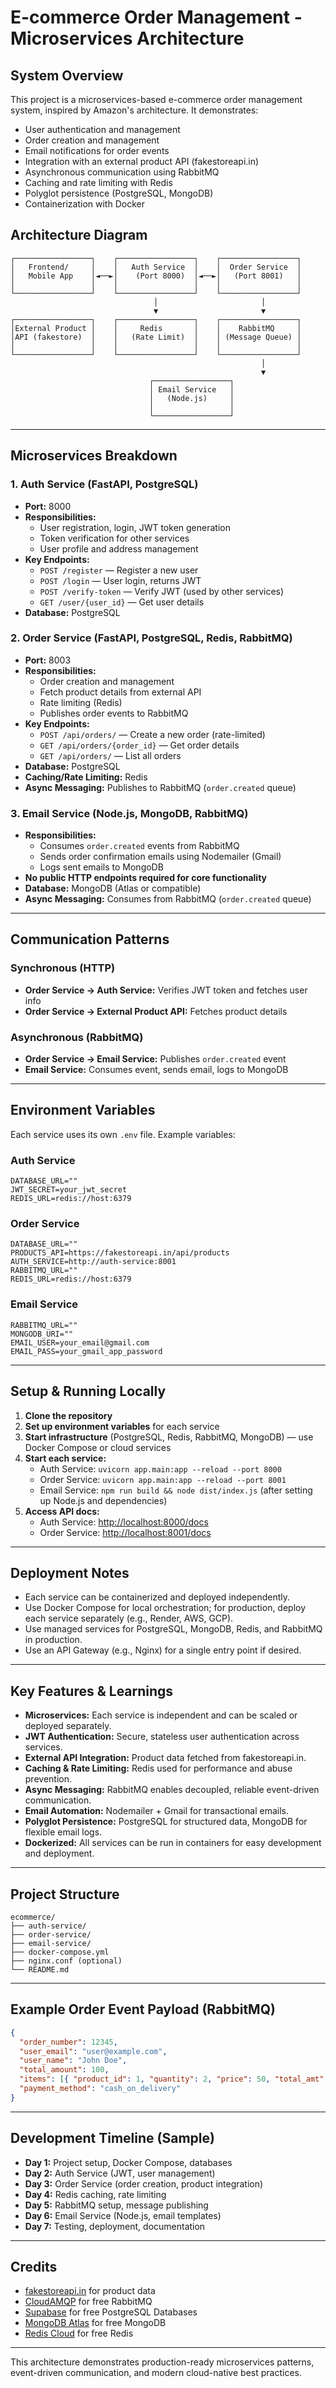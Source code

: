 # E-commerce Order Management - Microservices Architecture

## System Overview

This project is a microservices-based e-commerce order management system, inspired by Amazon's architecture. It demonstrates:

- User authentication and management
- Order creation and management
- Email notifications for order events
- Integration with an external product API (fakestoreapi.in)
- Asynchronous communication using RabbitMQ
- Caching and rate limiting with Redis
- Polyglot persistence (PostgreSQL, MongoDB)
- Containerization with Docker

## Architecture Diagram

```
┌─────────────────┐    ┌─────────────────┐    ┌─────────────────┐
│   Frontend/     │    │   Auth Service  │    │  Order Service  │
│   Mobile App    │◄──►│    (Port 8000)  │◄──►│   (Port 8001)   │
│                 │    │                 │    │                 │
└─────────────────┘    └─────────────────┘    └─────────────────┘
                                │                       │
                                ▼                       ▼
┌─────────────────┐    ┌─────────────────┐    ┌─────────────────┐
│External Product │    │     Redis       │    │    RabbitMQ     │
│API (fakestore)  │    │   (Rate Limit)  │    │ (Message Queue) │
│                 │    │                 │    │                 │
└─────────────────┘    └─────────────────┘    └─────────────────┘
                                                        │
                                                        ▼
                               ┌─────────────────┐
                               │ Email Service   │
                               │   (Node.js)     │
                               │                 │
                               └─────────────────┘
```

---

## Microservices Breakdown

### 1. Auth Service (FastAPI, PostgreSQL)

- **Port:** 8000
- **Responsibilities:**
  - User registration, login, JWT token generation
  - Token verification for other services
  - User profile and address management
- **Key Endpoints:**
  - `POST /register` — Register a new user
  - `POST /login` — User login, returns JWT
  - `POST /verify-token` — Verify JWT (used by other services)
  - `GET /user/{user_id}` — Get user details
- **Database:** PostgreSQL

### 2. Order Service (FastAPI, PostgreSQL, Redis, RabbitMQ)

- **Port:** 8003
- **Responsibilities:**
  - Order creation and management
  - Fetch product details from external API
  - Rate limiting (Redis)
  - Publishes order events to RabbitMQ
- **Key Endpoints:**
  - `POST /api/orders/` — Create a new order (rate-limited)
  - `GET /api/orders/{order_id}` — Get order details
  - `GET /api/orders/` — List all orders
- **Database:** PostgreSQL
- **Caching/Rate Limiting:** Redis
- **Async Messaging:** Publishes to RabbitMQ (`order.created` queue)

### 3. Email Service (Node.js, MongoDB, RabbitMQ)

- **Responsibilities:**
  - Consumes `order.created` events from RabbitMQ
  - Sends order confirmation emails using Nodemailer (Gmail)
  - Logs sent emails to MongoDB
- **No public HTTP endpoints required for core functionality**
- **Database:** MongoDB (Atlas or compatible)
- **Async Messaging:** Consumes from RabbitMQ (`order.created` queue)

---

## Communication Patterns

### Synchronous (HTTP)

- **Order Service → Auth Service:** Verifies JWT token and fetches user info
- **Order Service → External Product API:** Fetches product details

### Asynchronous (RabbitMQ)

- **Order Service → Email Service:** Publishes `order.created` event
- **Email Service:** Consumes event, sends email, logs to MongoDB

---

## Environment Variables

Each service uses its own `.env` file. Example variables:

### Auth Service

```
DATABASE_URL=""
JWT_SECRET=your_jwt_secret
REDIS_URL=redis://host:6379
```

### Order Service

```
DATABASE_URL=""
PRODUCTS_API=https://fakestoreapi.in/api/products
AUTH_SERVICE=http://auth-service:8001
RABBITMQ_URL=""
REDIS_URL=redis://host:6379
```

### Email Service

```
RABBITMQ_URL=""
MONGODB_URI=""
EMAIL_USER=your_email@gmail.com
EMAIL_PASS=your_gmail_app_password
```

---

## Setup & Running Locally

1. **Clone the repository**
2. **Set up environment variables** for each service
3. **Start infrastructure** (PostgreSQL, Redis, RabbitMQ, MongoDB) — use Docker Compose or cloud services
4. **Start each service:**
   - Auth Service: `uvicorn app.main:app --reload --port 8000`
   - Order Service: `uvicorn app.main:app --reload --port 8001`
   - Email Service: `npm run build && node dist/index.js` (after setting up Node.js and dependencies)
5. **Access API docs:**
   - Auth Service: [http://localhost:8000/docs](http://localhost:8000/docs)
   - Order Service: [http://localhost:8001/docs](http://localhost:8001/docs)

---

## Deployment Notes

- Each service can be containerized and deployed independently.
- Use Docker Compose for local orchestration; for production, deploy each service separately (e.g., Render, AWS, GCP).
- Use managed services for PostgreSQL, MongoDB, Redis, and RabbitMQ in production.
- Use an API Gateway (e.g., Nginx) for a single entry point if desired.

---

## Key Features & Learnings

- **Microservices:** Each service is independent and can be scaled or deployed separately.
- **JWT Authentication:** Secure, stateless user authentication across services.
- **External API Integration:** Product data fetched from fakestoreapi.in.
- **Caching & Rate Limiting:** Redis used for performance and abuse prevention.
- **Async Messaging:** RabbitMQ enables decoupled, reliable event-driven communication.
- **Email Automation:** Nodemailer + Gmail for transactional emails.
- **Polyglot Persistence:** PostgreSQL for structured data, MongoDB for flexible email logs.
- **Dockerized:** All services can be run in containers for easy development and deployment.

---

## Project Structure

```
ecommerce/
├── auth-service/
├── order-service/
├── email-service/
├── docker-compose.yml
├── nginx.conf (optional)
└── README.md
```

---

## Example Order Event Payload (RabbitMQ)

```json
{
  "order_number": 12345,
  "user_email": "user@example.com",
  "user_name": "John Doe",
  "total_amount": 100,
  "items": [{ "product_id": 1, "quantity": 2, "price": 50, "total_amt": 100 }],
  "payment_method": "cash_on_delivery"
}
```

---

## Development Timeline (Sample)

- **Day 1:** Project setup, Docker Compose, databases
- **Day 2:** Auth Service (JWT, user management)
- **Day 3:** Order Service (order creation, product integration)
- **Day 4:** Redis caching, rate limiting
- **Day 5:** RabbitMQ setup, message publishing
- **Day 6:** Email Service (Node.js, email templates)
- **Day 7:** Testing, deployment, documentation

---

## Credits

- [fakestoreapi.in](https://fakestoreapi.in) for product data
- [CloudAMQP](https://www.cloudamqp.com/) for free RabbitMQ
- [Supabase](https://supabase.com/) for free PostgreSQL Databases
- [MongoDB Atlas](https://www.mongodb.com/atlas/database) for free MongoDB
- [Redis Cloud](https://redis.com/try-free/) for free Redis

---

This architecture demonstrates production-ready microservices patterns, event-driven communication, and modern cloud-native best practices.

